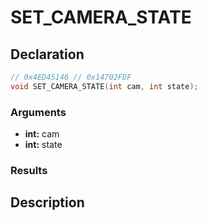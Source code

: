 # SET_CAMERA_STATE

## Declaration
```cpp
// 0x4ED45146 // 0x14702FDF
void SET_CAMERA_STATE(int cam, int state);
```

### Arguments
- **int:** cam
- **int:** state

### Results

## Description
